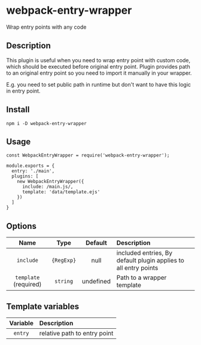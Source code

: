# webpack-entry-wrapper
Wrap entry points with any code

## Description
This plugin is useful when you need to wrap entry point with custom code, which should be executed
before original entry point.
Plugin provides path to an original entry point so you need to import it manually in your wrapper.

E.g. you need to set public path in runtime but don't want to have this logic in entry point.

## Install
```
npm i -D webpack-entry-wrapper
```

## Usage

```
const WebpackEntryWrapper = require('webpack-entry-wrapper');

module.exports = {
  entry: './main',
  plugins: [
    new WebpackEntryWrapper({
      include: /main.js/,
      template: 'data/template.ejs'
    })
  ]
}
```

## Options

|Name|Type|Default|Description|
|:---:|:---:|:---:|:---|
|`include`|`{RegExp}`|null|included entries, By default plugin applies to all entry points|
|`template` (required)|`string`|undefined|Path to a wrapper template|

## Template variables

|Variable|Description|
|:---:|:---|
|`entry`|relative path to entry point|
